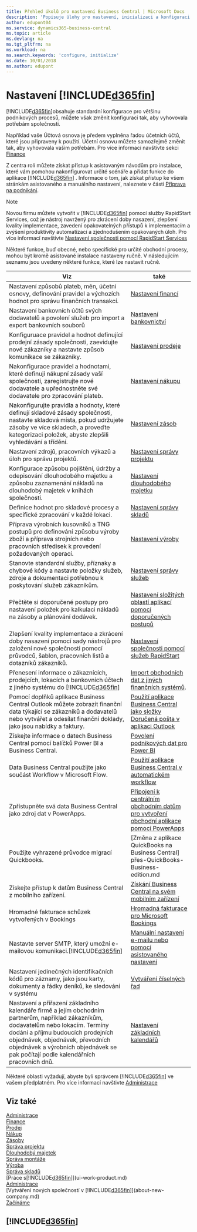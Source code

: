 ```yaml
---
title: Přehled úkolů pro nastavení Business Central | Microsoft Docs
description: 'Popisuje úlohy pro nastavení, inicializaci a konfiguraci aplikace Business Central tak, aby vyhovovala vašim potřebám.'
author: edupont04
ms.service: dynamics365-business-central
ms.topic: article
ms.devlang: na
ms.tgt_pltfrm: na
ms.workload: na
ms.search.keywords: 'configure, initialize'
ms.date: 10/01/2018
ms.author: edupont
---
```

# <a name="setting-up-included365finincludesd365fin_mdmd"></a>Nastavení <x0 />[!INCLUDE[d365fin](includes/d365fin_md.md)]
[!INCLUDE[d365fin](includes/d365fin_md.md)]obsahuje standardní konfigurace pro většinu podnikových procesů, můžete však změnit konfiguraci tak, aby vyhovovala potřebám společnosti.

Například vaše Účtová osnova je předem vyplněna řadou účetních účtů, které jsou připraveny k použití. Účetní osnovu můžete samozřejmě změnit tak, aby vyhovovala vašim potřebám. Pro více informací navštivte sekci [Finance](finance.md)

Z centra rolí můžete získat přístup k asistovaným návodům pro instalace, které vám pomohou nakonfigurovat určité scénáře a přidat funkce do aplikace [!INCLUDE[d365fin](includes/d365fin_md.md)] . Informace o tom, jak získat přístup ke všem stránkám asistovaného a manuálního nastavení, naleznete v části [Příprava na podnikání](ui-get-ready-business.md).

> [!NOTE]
> Novou firmu můžete vytvořit v [!INCLUDE[d365fin](includes/d365fin_md.md)] pomocí služby RapidStart Services, což je nástroj navržený pro zkrácení doby nasazení, zlepšení kvality implementace, zavedení opakovatelných přístupů k implementacím a zvýšení produktivity automatizací a zjednodušením opakovaných úloh. Pro více informací navštivte [Nastavení společnosti pomocí RapidStart Services](admin-set-up-a-company-with-rapidstart.md)

Některé funkce, buď obecné, nebo specifické pro určité obchodní procesy, mohou být kromě asistované instalace nastaveny ručně. V následujícím seznamu jsou uvedeny některé funkce, které lze nastavit ručně.

| Viz | také |
| --- | --- |
| Nastavení způsobů plateb, měn, účetní osnovy, definování pravidel a výchozích hodnot pro správu finančních transakcí. |[Nastavení financí](finance-setup-finance.md) |
| Nastavení bankovních účtů svých dodavatelů a povolení služeb pro import a export bankovních souborů |[Nastavení bankovnictví](bank-setup-banking.md) |
| Konfiguruace pravidel a hodnot definující prodejní zásady společnosti, zaevidujte nové zákazníky a nastavte způsob komunikace se zákazníky. |[Nastavení prodeje](sales-setup-sales.md) |
| Nakonfigurace pravidel a hodnotami, které definují nákupní zásady vaší společnosti, zaregistrujte nové dodavatele a upřednostněte své dodavatele pro zpracování plateb. |[Nastavení nákupu](purchasing-setup-purchasing.md) |
| Nakonfigurujte pravidla a hodnoty, které definují skladové zásady společnosti, nastavte skladová místa, pokud udržujete zásoby ve více skladech, a proveďte kategorizaci položek, abyste zlepšili vyhledávání a třídění. |[Nastavení zásob](inventory-setup-inventory.md) |
| Nastavení zdrojů, pracovních výkazů a úloh pro správu projektů. |[Nastavení správy projektu](projects-setup-projects.md) |
| Konfigurace způsobu pojištění, údržby a odepisování dlouhodobého majetku a způsobu zaznamenání nákladů na dlouhodobý majetek v knihách společnosti. |[Nastavení dlouhodobého majetku](fa-setup.md) |
|Definice hodnot pro skladové procesy a specifické zpracování v každé lokaci.|[Nastavení správy skladů](warehouse-setup-warehouse.md)|
|Příprava výrobních kusovníků a TNG postupů pro definování způsobu výroby zboží a příprava strojních nebo pracovních středisek k provedení požadovaných operací.|[Nastavení výroby](production-configure-production-processes.md)|
|Stanovte standardní služby, příznaky a chybové kódy a nastavte položky služeb, zdroje a dokumentaci potřebnou k poskytování služeb zákazníkům.|[Nastavení správy služeb](service-setup-service.md)|
|Přečtěte si doporučené postupy pro nastavení položek pro kalkulaci nákladů na zásoby a plánování dodávek.|[Nastavení složitých oblastí aplikací pomocí doporučených postupů](set-up-complex-application-areas-using-best-practices.md)|
|Zlepšení kvality implementace a zkrácení doby nasazení pomocí sady nástrojů pro založení nové společnosti pomocí průvodců, šablon, pracovních listů a dotazníků zákazníků.|[Nastavení společnosti pomocí služeb RapidStart](admin-set-up-a-company-with-rapidstart.md)|
|Přenesení informace o zákaznících, prodejcích, lokacích a bankovních účtech z jiného systému do <x0 />[!INCLUDE[d365fin](includes/d365fin_md.md)]|[Import obchodních dat z jiných finančních systémů](across-import-data-configuration-packages.md).|
|Pomocí doplňků aplikace Business Central Outlook můžete zobrazit finanční data týkající se zákazníků a dodavatelů nebo vytvářet a odesílat finanční doklady, jako jsou nabídky a faktury.|[Použití aplikace Business Central jako složky Doručená pošta v aplikaci Outlook](admin-outlook.md)|
|Získejte informace o datech Business Central pomocí balíčků Power BI a Business Central.|[Povolení podnikových dat pro Power BI](admin-powerbi.md)|
|Data Business Central použijte jako součást Workflow v Microsoft Flow.|[Použití aplikace Business Central v automatickém workflow](across-how-use-financials-data-source-flow.md)|
|Zpřístupněte svá data Business Central jako zdroj dat v PowerApps.|[Připojení k centrálním obchodním datům pro vytvoření obchodní aplikace pomocí PowerApps](across-how-use-financials-data-source-powerapps.md)|
|Použijte vyhrazené průvodce migrací Quickbooks.|[Změna z aplikace QuickBooks na Business Central] přes-QuickBooks-Business-edition.md|
|Získejte přístup k datům Business Central z mobilního zařízení.|[Získání Business Central na svém mobilním zařízení](install-mobile-app.md)|
|Hromadné fakturace schůzek vytvořených v Bookings|[Hromadná fakturace pro Microsoft Bookings](finance-bookings.md)|
|Nastavte server SMTP, který umožní e-mailovou komunikaci.<x0 />[!INCLUDE[d365fin](includes/d365fin_md.md)]| [Manuální nastavení e-mailu nebo pomocí asistovaného nastavení](admin-how-setup-email.md)|
| Nastavení jedinečných identifikačních kódů pro záznamy, jako jsou karty, dokumenty a řádky deníků, ke sledování v systému |[Vytváření číselných řad](ui-create-number-series.md) |
|Nastavení a přiřazení základního kalendáře firmě a jejím obchodním partnerům, například zákazníkům, dodavatelům nebo lokacím. Termíny dodání a příjmu budoucích prodejních objednávek, objednávek, převodních objednávek a výrobních objednávek se pak počítají podle kalendářních pracovních dnů.|[Nastavení základních kalendářů](across-how-to-assign-base-calendars.md)|  

Některé oblasti vyžadují, abyste byli správcem [!INCLUDE[d365fin](includes/d365fin_md.md)]  ve vašem předplatném. Pro více informací navštivte [Administrace](admin-setup-and-administration.md)  

## <a name="see-also"></a>Viz také
[Administrace](admin-setup-and-administration.md)  
[Finance](finance.md)  
[Prodej](sales-manage-sales.md)  
[Nákup](purchasing-manage-purchasing.md)  
[Zásoby](inventory-manage-inventory.md)<x1 />    
[Správa projektu](projects-manage-projects.md)  
[Dlouhodobý majetek](fa-manage.md)     
[Správa montáže](assembly-assemble-items.md)  
[Výroba](production-manage-manufacturing.md)  
[Správa skladů](warehouse-manage-warehouse.md)  
[Práce s[!INCLUDE[d365fin](includes/d365fin_md.md)]](ui-work-product.md)  
[Administrace](admin-setup-and-administration.md)  
[Vytváření nových společností v [!INCLUDE[d365fin](includes/d365fin_md.md)]](about-new-company.md)  
[Začínáme](product-get-started.md)  

## [!INCLUDE[d365fin](includes/free_trial_md.md)]  
